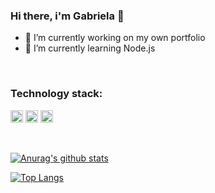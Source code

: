 ### Hi there, i'm Gabriela 👋

- 🔭 I’m currently working on my own portfolio
- 🌱 I’m currently learning Node.js

<br />

### Technology stack:
<code><img height="20" alt="js" src="https://upload.wikimedia.org/wikipedia/commons/9/99/Unofficial_JavaScript_logo_2.svg"></code>
<code><img height="20" alt="Firebase" src="https://firebase.google.com/downloads/brand-guidelines/PNG/logo-logomark.png"></code>
<code><img height="20" alt="php" src="https://www.php.net/images/logos/new-php-logo.png"></code>

<!--
**GookamDguez/GookamDguez** is a ✨ _special_ ✨ repository because its `README.md` (this file) appears on your GitHub profile.

Here are some ideas to get you started:

- 👯 I’m looking to collaborate on ...
- 🤔 I’m looking for help with ...
- 💬 Ask me about ...
- 📫 How to reach me: ...
- ⚡ Fun fact: ...
-->
<br />

[![Anurag's github stats](https://github-readme-stats.vercel.app/api?username=GookamDguez&theme=gotham)](https://github.com/GookamDguez/github-readme-stats)

[![Top Langs](https://github-readme-stats.vercel.app/api/top-langs/?username=GookamDguez&layout=compact&theme=gotham)](https://github.com/GookamDguez/github-readme-stats)
